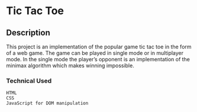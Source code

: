 # Tic Tac Toe

## Description

This project is an implementation of the popular game tic tac toe in the form of a web game. The game can be played in single mode or in multiplayer mode. In the single mode the player’s opponent is an implementation of the minimax algorithm which makes winning impossible. 

### Technical Used
```
HTML
CSS
JavaScript for DOM manipulation
```
